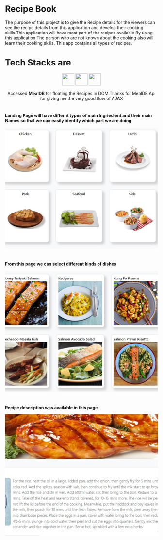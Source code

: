 <h1>Recipe Book</h1>
<p>The purpose of this project is to give the Recipe details for the viewers can see the recipe details from
this application and develop their cooking skills.This application will have most part of the recipes available
By using this application The person who are not known about the cooking also will learn their cooking skills. This app contains all types of recipes.
</p>

<h1>Tech Stacks are</h1>
<p align="center">
  <img src = "https://devicon.dev/devicon.git/icons/html5/html5-original.svg" height="40px" width="40px" style="object-fit:cover"/>
    <img src = "https://devicon.dev/devicon.git/icons/css3/css3-original.svg" height="40px" width="40px" style="object-fit:cover"/>
    <img src="https://cdn.onlinewebfonts.com/svg/img_174096.png" height="40px" width="40px" style="object-fit:cover"/>
  </p>
  
  <p align="center">Accessed <b>MealDB</b> for floating the Recipes in DOM.Thanks for MealDB Api for giving me the very good flow of AJAX</p>
  
  <h1></h1>
  <p align="center">
  <p><b>Landing Page will have differnt types of main Ingriedient and their main Names so that we can easily identify which part we are doing</b></p>
  <img src="img/selectIngridient.JPG" height="400px" width="1000px" style="object-fit:cover"/>
  <h1></h1>
   <p><b>From this page we can select different kinds of dishes</b></p>
  <img src="img/dishes.JPG" height="400px" width="1000px" style="object-fit:cover"/>
  <h1></h1>
  
   <p><b>Recipe description was available in this page </b></p>
  <img src="img/recipe.JPG" height="400px" width="1000px" style="object-fit:cover"/>
  </p>

